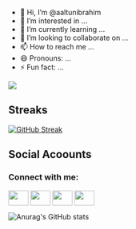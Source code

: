 - 👋 Hi, I’m @aaltunibrahim
- 👀 I’m interested in ...
- 🌱 I’m currently learning ...
- 💞️ I’m looking to collaborate on ...
- 📫 How to reach me ...
- 😄 Pronouns: ...
- ⚡ Fun fact: ...

<!---
aaltunibrahim/aaltunibrahim is a ✨ special ✨ repository because its `README.md` (this file) appears on your GitHub profile.
You can click the Preview link to take a look at your changes.
--->

![](https://komarev.com/ghpvc/?username=aaltunibrahim&color=green)


<h2>Streaks</h2>

<p align="left">
  
[![GitHub Streak](https://github-readme-streak-stats.herokuapp.com/?user=aaltunibrahim)](https://git.io/streak-stats)

</p>


<h2>Social Acoounts</h2>

<h3 align="left">Connect with me:</h3>
<p align="left">
<a href="your link" target="blank"><img align="center" src="https://cdn.jsdelivr.net/npm/simple-icons@3.0.1/icons/twitter.svg" alt="" height="30" width="40" /></a>
<a href="your link" target="blank"><img align="center" src="https://cdn.jsdelivr.net/npm/simple-icons@3.0.1/icons/linkedin.svg" alt="" height="30" width="40" /></a>
<a href="your link" target="blank"><img align="center" src="https://cdn.jsdelivr.net/npm/simple-icons@3.0.1/icons/instagram.svg" alt="" height="30" width="40" /></a>
<a href="your link" target="blank"><img align="center" src="https://cdn.jsdelivr.net/npm/simple-icons@3.0.1/icons/youtube.svg" alt="" height="30" width="40" /></a>
</p>

<p align="left">
  
![Anurag's GitHub stats](https://github-readme-stats.vercel.app/api?username=aaltunibrahim&show=reviews,discussions_started,discussions_answered,prs_merged,prs_merged_percentage&theme=dark&show_icons=true&hide=contribs,prs)

</p>
